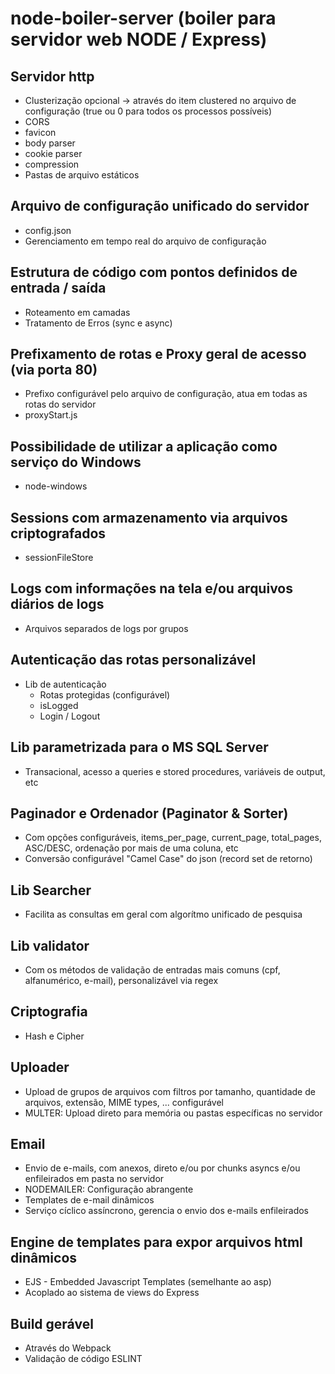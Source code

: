 # node-boiler-server (boiler para servidor web NODE / Express)

## Servidor http
  - Clusterização opcional -> através do item clustered no arquivo de configuração (true ou 0 para todos os processos possíveis)
  - CORS
  - favicon
  - body parser
  - cookie parser
  - compression
  - Pastas de  arquivo estáticos
## Arquivo de configuração unificado do servidor
  - config.json
  - Gerenciamento em tempo real do arquivo de configuração
## Estrutura de código com pontos definidos de entrada / saída
  - Roteamento em camadas
  - Tratamento de Erros (sync e async)
## Prefixamento de rotas e Proxy geral de acesso (via porta 80)
  - Prefixo configurável pelo arquivo de configuração, atua em todas as rotas do servidor
  - proxyStart.js
## Possibilidade de utilizar a aplicação como serviço do Windows
  - node-windows
## Sessions com armazenamento via arquivos criptografados
  - sessionFileStore
## Logs com informações na tela e/ou arquivos diários de logs
  - Arquivos separados de logs por grupos
## Autenticação das rotas personalizável
  - Lib de autenticação
    - Rotas protegidas (configurável)
    - isLogged
    - Login / Logout
## Lib parametrizada para o MS SQL Server
  - Transacional, acesso a queries e stored procedures, variáveis de output, etc
## Paginador e Ordenador (Paginator & Sorter)
  - Com opções configuráveis, items_per_page, current_page, total_pages, ASC/DESC, ordenação por mais de uma coluna, etc
  - Conversão configurável "Camel Case" do json (record set de retorno)
## Lib Searcher
  - Facilita as consultas em geral com algorítmo unificado de pesquisa
## Lib validator
  - Com os métodos de validação de entradas mais comuns (cpf, alfanumérico, e-mail), personalizável via regex
## Criptografia
  - Hash e Cipher
## Uploader
  - Upload de grupos de arquivos com filtros por tamanho, quantidade de arquivos, extensão, MIME types, ... configurável
  - MULTER: Upload direto para memória ou pastas específicas no servidor
## Email
  - Envio de e-mails, com anexos, direto e/ou por chunks asyncs e/ou enfileirados em pasta no servidor
  - NODEMAILER: Configuração abrangente
  - Templates de e-mail dinâmicos
  - Serviço cíclico assíncrono, gerencia o envio dos e-mails enfileirados
## Engine de templates para expor arquivos html dinâmicos
  - EJS - Embedded Javascript Templates (semelhante ao asp)
  - Acoplado ao sistema de views do Express
## Build gerável
  - Através do Webpack
  - Validação de código ESLINT
